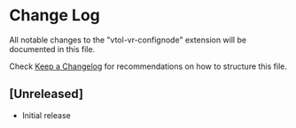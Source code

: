 # Change Log

All notable changes to the "vtol-vr-confignode" extension will be documented in this file.

Check [Keep a Changelog](http://keepachangelog.com/) for recommendations on how to structure this file.

## [Unreleased]

- Initial release
